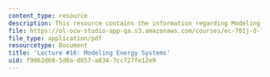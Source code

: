 ```yaml
---
content_type: resource
description: This resource contains the information regarding Modeling Energy Systems.
file: https://ol-ocw-studio-app-qa.s3.amazonaws.com/courses/ec-701j-d-lab-i-development-fall-2009/f9062d685d0ad657a8347cc727fe12e9_MITEC_701JF09_lec16_nb.pdf
file_type: application/pdf
resourcetype: Document
title: 'Lecture #16: Modeling Energy Systems'
uid: f9062d68-5d0a-d657-a834-7cc727fe12e9
---
```

